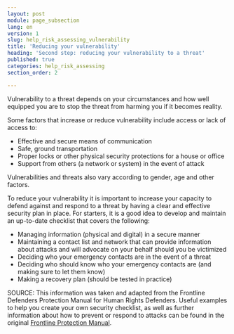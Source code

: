 ```yaml
---
layout: post
module: page_subsection
lang: en
version: 1
slug: help_risk_assessing_vulnerability
title: 'Reducing your vulnerability'
heading: 'Second step: reducing your vulnerability to a threat'
published: true
categories: help_risk_assessing
section_order: 2

---
```


Vulnerability to a threat depends on your circumstances and how well equipped you are to stop the threat from harming you if it becomes reality. 

Some factors that increase or reduce vulnerability include access or lack of access to:

 - Effective and secure means of communication
 - Safe, ground transportation
 - Proper locks or other physical security protections for a house or office
 - Support from others (a network or system) in the event of attack 


Vulnerabilities and threats also vary according to gender, age and other factors.

To reduce your vulnerability it is important to increase your capacity to defend against and respond to a threat by having a clear and effective security plan in place. For starters, it is a good idea to develop and maintain an up-to-date checklist that covers the following:

 - Managing information (physical and digital) in a secure manner
 - Maintaining a contact list and network that can provide information about attacks and will advocate on your behalf should you be victimized 
 - Deciding who your emergency contacts are in the event of a threat 
 - Deciding who should know who your emergency contacts are (and making sure to let them know)
 - Making a recovery plan (should be tested in practice)


SOURCE: This information was taken and adapted from the Frontline Defenders Protection Manual for Human Rights Defenders. Useful examples to help you create your own security checklist, as well as further information about how to prevent or respond to attacks can be found in the original [Frontline Protection Manual](http://www.frontlinedefenders.org/manuals/protection).